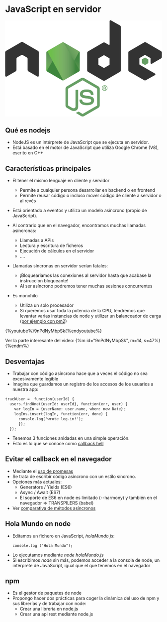 # JavaScript en servidor

![](nodejs.png)


## Qué es nodejs

- NodeJS es un intérprete de JavaScript que se ejecuta en servidor.
- Está basado en el motor de  JavaScript que utiliza Google Chrome (V8), escrito en C++


## Características principales
- El tener el mismo lenguaje en cliente y servidor
  - Permite a cualquier persona desarrollar en backend o en frontend
  - Permite reusar código o incluso mover código de cliente a servidor o al revés

- Está orientado a eventos y utiliza un modelo asíncrono (propio de JavaScript).
- Al contrario que en el navegador, encontramos muchas llamadas asíncronas: 
    - Llamadas a APIs
    - Lectura y escritura de ficheros
    - Ejecución de cálculos en el servidor
    - ....


- Llamadas síncronas en servidor serían fatales:
    - ¡Bloqueariamos las conexiones al servidor hasta que acabase la instrucción bloqueante!
    - Al ser asíncrono podremos tener muchas sesiones concurrentes


- Es monohilo
   - Utiliza un solo procesador
   - Si queremos usar toda la potencia de la CPU, tendremos que levantar varias instancias de node y utilizar un balanceador de carga ([por ejemplo con pm2](https://github.com/Unitech/pm2))

{%youtube%}9nPdNyMbpSk{%endyoutube%}

Ver la parte interesante del video: {%m id="9nPdNyMbpSk", m=14, s=47%}{%endm%}

   
## Desventajas
- Trabajar con código asíncrono hace que a veces el código no sea excesivamente legible
- Imagina que guardamos un registro de los accesos de los usuarios a nuestra app:

```
trackUser =  function(userId) {
  users.findOne({userId: userId}, function(err, user) {
    var logIn = {userName: user.name, when: new Date};
    logIns.insert(logIn, function(err, done) {
      console.log('wrote log-in!');
      });
  });
```

- Tenemos 3 funciones anidadas en una simple operación.
- Esto es lo que se conoce como [callback hell](https://strongloop.com/strongblog/node-js-callback-hell-promises-generators/)


## Evitar el callback en el navegador
- Mediante el [uso de promesas](https://www.promisejs.org/)
- Se trata de escribir código asíncrono con un estilo síncrono.
- Opciones más actuales:
    - Generators / Yields (ES6)
    - Async / Await (ES7)
    - El soporte de ES6 en node es limitado (--harmony) y también en el navegador => TRANSPILERS (babel)
- Ver [comparativa de métodos asíncronos](https://thomashunter.name/blog/the-long-road-to-asyncawait-in-javascript/)


## Hola Mundo en node

- Editamos un fichero en JavaScript, *holaMundo.js*:
  ```
  console.log ("Hola Mundo");
  ```
- Lo ejecutamos mediante *node holaMundo.js*
- Si escribimos *node* sin más, podemos acceder a la consola de node, un intérprete de JavaScript, igual que el que tenemos en el navegador


## npm
- Es el gestor de paquetes de node
- Propongo hacer dos prácticas para coger la dinámica del uso de npm y sus librerías y de trabajar con node: 
  - Crear una librería en node.js
  - Crear una api rest mediante node.js

